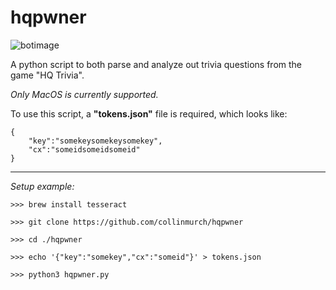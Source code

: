 # hqpwner

![botimage](https://i.imgur.com/Ty0RZH4.png)

A python script to both parse and analyze out trivia questions from the game "HQ Trivia".

*Only MacOS is currently supported.*

To use this script, a **"tokens.json"** file is required, which looks like:
```
{
    "key":"somekeysomekeysomekey",
    "cx":"someidsomeidsomeid"
}
```

---
*Setup example:*

```
>>> brew install tesseract

>>> git clone https://github.com/collinmurch/hqpwner

>>> cd ./hqpwner

>>> echo '{"key":"somekey","cx":"someid"}' > tokens.json

>>> python3 hqpwner.py
```

